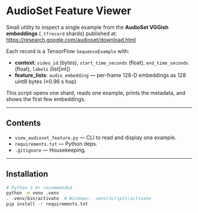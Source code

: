# AudioSet Feature Viewer

Small utility to inspect a single example from the **AudioSet VGGish embeddings** (`.tfrecord` shards) published at:
https://research.google.com/audioset/download.html

Each record is a TensorFlow `SequenceExample` with:
- **context**: `video_id` (bytes), `start_time_seconds` (float), `end_time_seconds` (float), `labels` (list[int])
- **feature_lists**: `audio_embedding` — per-frame 128-D embeddings as 128 uint8 bytes (≈0.96 s hop)

This script opens one shard, reads one example, prints the metadata, and shows the first few embeddings.

---

## Contents

- `view_audioset_feature.py` — CLI to read and display one example.
- `requirements.txt` — Python deps.
- `.gitignore` — Housekeeping.

---

## Installation

```bash
# Python 3.9+ recommended
python -m venv .venv
. .venv/bin/activate  # Windows: .venv\Scripts\activate
pip install -r requirements.txt
